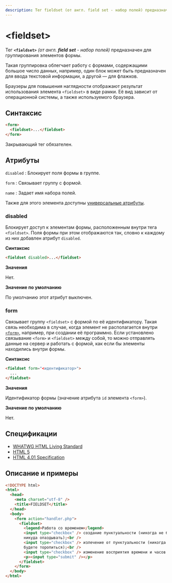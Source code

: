 ```yaml
---
description: Тег fieldset (от англ. field set - набор полей) предназначен для группирования элементов формы
---
```


# &lt;fieldset&gt;

Тег **`<fieldset>`** _(от англ. **field** **set** - набор полей)_ предназначен для группирования элементов формы.

Такая группировка облегчает работу с формами, содержащими большое число данных, например, один блок может быть предназначен для ввода текстовой информации, а другой — для флажков.

Браузеры для повышения наглядности отображают результат использования элемента `<fieldset>` в виде рамки. Её вид зависит от операционной системы, а также используемого браузера.

## Синтаксис

```html
<form>
  <fieldset>...</fieldset>
</form>
```

Закрывающий тег обязателен.

## Атрибуты

`disabled`
: Блокирует поля формы в группе.

`form`
: Связывает группу с формой.

`name`
: Задает имя набора полей.

Также для этого элемента доступны [универсальные атрибуты](uni-attr.md).

### disabled

Блокирует доступ к элементам формы, расположенным внутри тега `<fieldset>`. Поля формы при этом отображаются так, словно к каждому из них добавлен атрибут `disabled`.

**Синтаксис**

```html
<fieldset disabled>...</fieldset>
```

**Значения**

Нет.

**Значение по умолчанию**

По умолчанию этот атрибут выключен.

### form

Связывает группу `<fieldset>` с формой по её идентификатору. Такая связь необходима в случае, когда элемент не располагается внутри [`<form>`](form.md), например, при создании её программно. Если установлено связывание `<form>` и `<fieldset>` между собой, то можно отправлять данные на сервер и работать с формой, как если бы элементы находились внутри формы.

**Синтаксис**

```html
<fieldset form="<идентификатор>">
  ...
</fieldset>
```

**Значения**

Идентификатор формы (значение атрибута `id` элемента `<form>`).

**Значение по умолчанию**

Нет.

## Спецификации

- [WHATWG HTML Living Standard](https://html.spec.whatwg.org/multipage/forms.html#the-fieldset-element)
- [HTML 5](http://www.w3.org/TR/html5/forms.html#the-fieldset-element)
- [HTML 4.01 Specification](http://www.w3.org/TR/html401/interact/forms.html#h-17.10)

## Описание и примеры

```html
<!DOCTYPE html>
<html>
  <head>
    <meta charset="utf-8" />
    <title>FIELDSET</title>
  </head>
  <body>
    <form action="handler.php">
      <fieldset>
        <legend>Работа со временем</legend>
        <input type="checkbox" /> создание пунктуальности (никогда не будете
        никуда опаздывать);<br />
        <input type="checkbox" /> излечение от пунктуальности (никогда никуда не
        будете торопиться);<br />
        <input type="checkbox" /> изменение восприятия времени и часов.
        <p><input type="submit" /></p>
      </fieldset>
    </form>
  </body>
</html>
```
